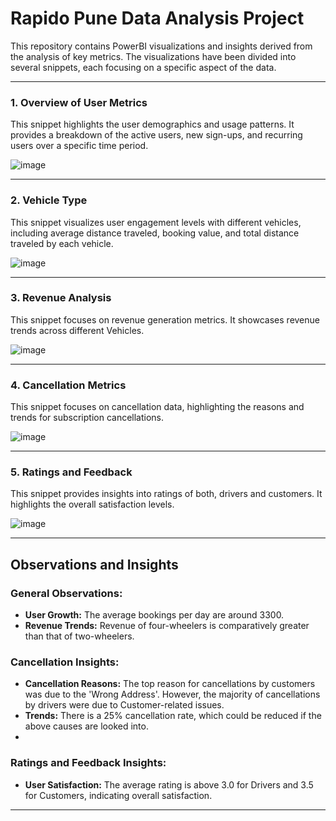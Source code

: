 
# Rapido Pune Data Analysis Project



This repository contains PowerBI visualizations and insights derived from the analysis of key metrics. The visualizations have been divided into several snippets, each focusing on a specific aspect of the data. 

---


### 1. **Overview of User Metrics**
This snippet highlights the user demographics and usage patterns. It provides a breakdown of the active users, new sign-ups, and recurring users over a specific time period.

![image](https://github.com/user-attachments/assets/342e0f34-46e4-4781-b1cc-fa2f5b687600)

---

### 2. **Vehicle Type**
This snippet visualizes user engagement levels with different vehicles, including average distance traveled, booking value, and total distance traveled by each vehicle.

![image](https://github.com/user-attachments/assets/1768cb2e-988b-47b4-9288-ce388b8b288c)

---

### 3. **Revenue Analysis**
This snippet focuses on revenue generation metrics. It showcases revenue trends across different Vehicles.

![image](https://github.com/user-attachments/assets/a329dff6-56d8-461e-b1fd-fedd70fbd669)

---

### 4. **Cancellation Metrics**
This snippet focuses on cancellation data, highlighting the reasons and trends for subscription cancellations.

![image](https://github.com/user-attachments/assets/4992d3d4-329a-44d7-ba1d-1867b5ad1f3d)

---

### 5. **Ratings and Feedback**
This snippet provides insights into ratings of both, drivers and customers. It highlights the overall satisfaction levels.

![image](https://github.com/user-attachments/assets/8a9055a9-08a1-41f4-8aef-fa759452ce12)

---

## Observations and Insights

### General Observations:
- **User Growth:** The average bookings per day are around 3300.
- **Revenue Trends:** Revenue of four-wheelers is comparatively greater than that of two-wheelers.

### Cancellation Insights:
- **Cancellation Reasons:** The top reason for cancellations by customers was due to the 'Wrong Address'. However, the majority of cancellations by drivers were due to Customer-related issues.
- **Trends:** There is a 25% cancellation rate, which could be reduced if the above causes are looked into.
- 
### Ratings and Feedback Insights:
- **User Satisfaction:** The average rating is above 3.0 for Drivers and 3.5 for Customers, indicating overall satisfaction.


---
